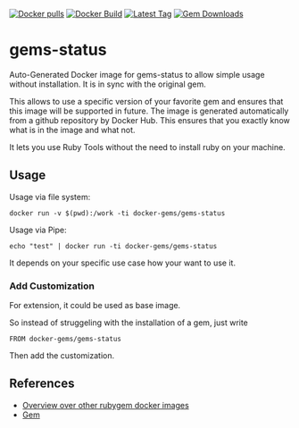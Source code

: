 [![Docker pulls](https://img.shields.io/docker/pulls/rubygem/gems-status.svg)](https://hub.docker.com/r/rubygem/gems-status/)
[![Docker Build](https://img.shields.io/docker/automated/rubygem/gems-status.svg)](https://hub.docker.com/r/rubygem/gems-status/)
[![Latest Tag](https://img.shields.io/github/tag/docker-rubygem/gems-status.svg)](https://hub.docker.com/r/rubygem/gems-status/)
[![Gem Downloads](https://img.shields.io/gem/dt/gems-status.svg)](https://rubygems.org/gems/gems-status/)
# gems-status

Auto-Generated Docker image for gems-status to allow simple usage without installation.
It is in sync with the original gem.

This allows to use a specific version of your favorite gem and ensures that this image will be supported in future.
The image is generated automatically from a github repository by Docker Hub.
This ensures that you exactly know what is in the image and what not.

It lets you use Ruby Tools without the need to install ruby on your machine.

## Usage

Usage via file system:

`docker run -v $(pwd):/work -ti docker-gems/gems-status`

Usage via Pipe:

`echo "test" | docker run -ti docker-gems/gems-status`

It depends on your specific use case how your want to use it.

### Add Customization

For extension, it could be used as base image.

So instead of struggeling with the installation of a gem, just write

`FROM docker-gems/gems-status`

Then add the customization.

## References

 - [Overview over other rubygem docker images](https://github.com/thinkbot/docker-rubygem)
 - [Gem](https://rubygems.org/gems/gems-status/)

